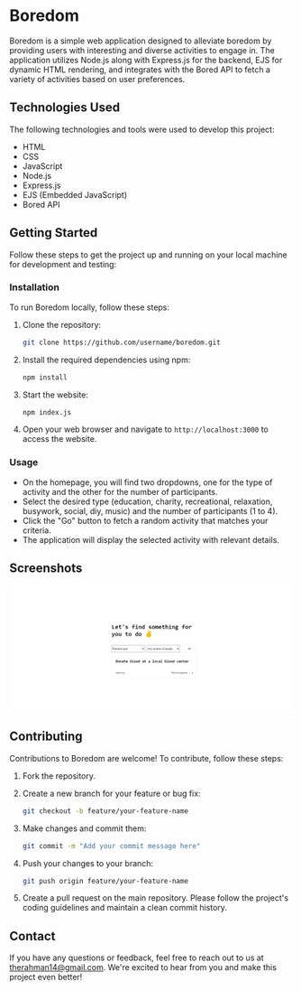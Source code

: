 # Boredom

Boredom is a simple web application designed to alleviate boredom by providing users with interesting and diverse activities to engage in. The application utilizes Node.js along with Express.js for the backend, EJS for dynamic HTML rendering, and integrates with the Bored API to fetch a variety of activities based on user preferences.

## Technologies Used

The following technologies and tools were used to develop this project:

- HTML
- CSS
- JavaScript
- Node.js
- Express.js
- EJS (Embedded JavaScript)
- Bored API

## Getting Started

Follow these steps to get the project up and running on your local machine for development and testing:

### Installation

To run Boredom locally, follow these steps:

1. Clone the repository:

   ```bash
   git clone https://github.com/username/boredom.git
   ```

2. Install the required dependencies using npm:

   ```bash
   npm install
   ```

3. Start the website:

   ```bash
   npm index.js
   ```

4. Open your web browser and navigate to `http://localhost:3000` to access the website.

### Usage

- On the homepage, you will find two dropdowns, one for the type of activity and the other for the number of participants.
- Select the desired type (education, charity, recreational, relaxation, busywork, social, diy, music) and the number of participants (1 to 4).
- Click the "Go" button to fetch a random activity that matches your criteria.
- The application will display the selected activity with relevant details.

## Screenshots

![Homepage](/Homepage.png)

## Contributing

Contributions to Boredom are welcome! To contribute, follow these steps:

1. Fork the repository.
2. Create a new branch for your feature or bug fix:

   ```bash
   git checkout -b feature/your-feature-name
   ```

3. Make changes and commit them:

   ```bash
   git commit -m "Add your commit message here"
   ```

4. Push your changes to your branch:

   ```bash
   git push origin feature/your-feature-name
   ```

5. Create a pull request on the main repository. Please follow the project's coding guidelines and maintain a clean commit history.

## Contact

If you have any questions or feedback, feel free to reach out to us at therahman14@gmail.com. We're excited to hear from you and make this project even better!
